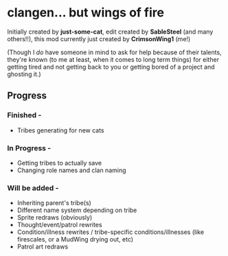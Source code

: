 # clangen... but wings of fire

Initially created by **just-some-cat**, edit created by **SableSteel** (and many others!!), this mod currently just created by **CrimsonWing1** (me!)

(Though I *do* have someone in mind to ask for help because of their talents, they're known (to me at least, when it comes to long term things) for either getting tired and not getting back to you or getting bored of a project and ghosting it.)


## Progress
### Finished -
- Tribes generating for new cats
  
### In Progress -
- Getting tribes to actually save
- Changing role names and clan naming
  
### Will be added -
- Inheriting parent's tribe(s)
- Different name system depending on tribe
- Sprite redraws (obviously)
- Thought/event/patrol rewrites
- Condition/illness rewrites / tribe-specific conditions/illnesses (like firescales, or a MudWing drying out, etc)
- Patrol art redraws
